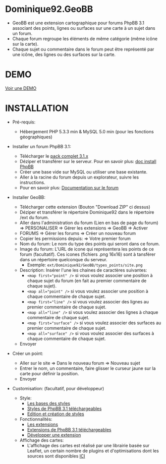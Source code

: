 Dominique92.GeoBB
=================
- GeoBB est une extension cartographique pour forums PhpBB 3.1 associant des points, lignes ou surfaces sur une carte à un sujet dans un forum.
- Chaque forum regroupe les éléments de même catégorie (même icône sur la carte).
- Chaque sujet ou commentaire dans le forum peut être représenté par une icône, des lignes ou des surfaces sur la carte.

DEMO
====
[Voir une DEMO](http://geobb.cavailhez.fr)

INSTALLATION
============
* Pré-requis:
	- Hébergement PHP 5.3.3 min & MySQL 5.0 min (pour les fonctions géographiques)

* Installer un forum PhpBB 3.1:
	- Télécharger le [pack complet 3.1.x](http://www.phpbb-fr.com/telechargements/)
	- Déziper et transférer sur le serveur.
	Pour en savoir plus: [doc install PhpBB](https://www.phpbb.com/community/docs/INSTALL.html)
	- Créer une base vide sur MySQL ou utiliser une base existante.
	- Aller à la racine du forum depuis un explorateur, suivre les instructions.
	- Pour en savoir plus: [Documentation sur le forum](https://www.phpbb.com/support/docs/en/3.1/ug/)

* Installer GeoBB:
	- Télécharger cette extension (Bouton "Download ZIP" ci dessus)
	- Déziper et transférer le répertoire Dominique92 dans le répertoire /ext du forum.
	- Aller dans l'administration du forum (Lien en bas de page du forum) => PERSONALISER => Gérer les extensions => GeoBB => Activer
	- FORUMS => Gérer les forums => Créer un nouveau forum
	- Copier les permissions depuis: => Votre premier forum
	- Nom du forum: Le nom du type des points qui seront dans ce forum.
	- Image du forum: L'URL de icone qui représentera les points de ce forum (facultatif).
	Ces icones (fichiers .png 16x16) sont à tansférer dans un répertoire quelconque du serveur.
		- Exemple: ```ext/Dominique92/GeoBB/types_points/site.png```
	- Description: Insérer l'une les chaines de caractères suivantes:
		- ```<map first="point" />``` si vous voulez associer une position à chaque sujet du forum (en fait au premier commentaire de chaque sujet).
		- ```<map all="point" />``` si vous voulez associer une position à chaque commentaire de chaque sujet.
		- ```<map first="line" />``` si vous voulez associer des lignes au premier commentaire de chaque sujet.
		- ```<map all="line" />``` si vous voulez associer des lignes à chaque commentaire de chaque sujet.
		- ```<map first="surface" />``` si vous voulez associer des surfaces au premier commentaire de chaque sujet.
		- ```<map all="surface" />``` si vous voulez associer des surfaces à chaque commentaire de chaque sujet.
	- Envoyer

* Créer un point:
	- Aller sur le site => Dans le nouveau forum => Nouveau sujet
	- Entrer le nom, un commentaire, faire glisser le curseur jaune sur la carte pour définir la position.
	- Envoyer

* Customisation:
(facultatif, pour développeur)
	- Style:
		- [Les bases des styles](https://www.phpbb.com/styles/installing/)
		- [Styles de PhpBB 3.1 téléchargeables](https://www.phpbb.com/customise/db/styles/board_styles-12/3.1?sk=r&sd=d)
		- [Edition et création de styles](https://www.phpbb.com/styles/create/)
	- Fonctionnalités:
		- [Les extensions](https://www.phpbb.com/extensions/)
		- [Extensions de PhpBB 3.1 téléchargeables](https://www.phpbb.com/customise/db/extensions-36/3.1?sk=r&sd=d)
		- [Développer une extension](https://www.phpbb.com/extensions/writing/)
	- Affichage des cartes:
		- L'affichage des cartes est réalisé par une librairie basée sur Leaflet, un certain nombre de plugins et d'optimisations dont les sources sont disponibles [ICI](https://github.com/Dominique92/MyLeaflet)
